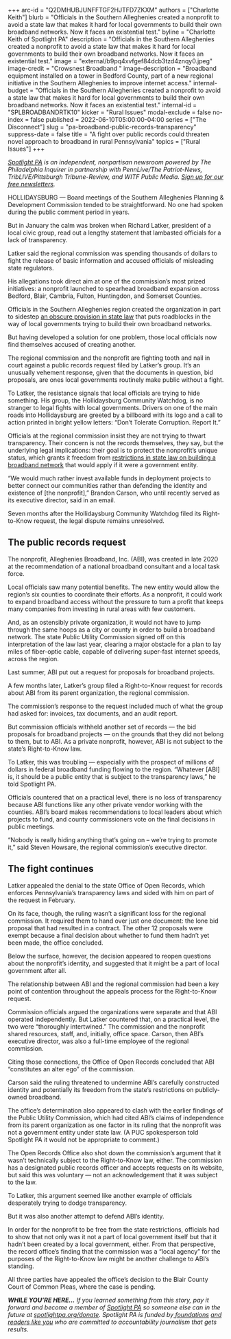 +++
arc-id = "Q2DMHUBJUNFFTGF2HJTFD7ZKXM"
authors = ["Charlotte Keith"]
blurb = "Officials in the Southern Alleghenies created a nonprofit to avoid a state law that makes it hard for local governments to build their own broadband networks. Now it faces an existential test."
byline = "Charlotte Keith of Spotlight PA"
description = "Officials in the Southern Alleghenies created a nonprofit to avoid a state law that makes it hard for local governments to build their own broadband networks. Now it faces an existential test."
image = "external/b9pq4xvfgef84dcb3tzd4znqy0.jpeg"
image-credit = "Crowsnest Broadband "
image-description = "Broadband equipment installed on a tower in Bedford County, part of a new regional initiative in the Southern Alleghenies to improve internet access."
internal-budget = "Officials in the Southern Alleghenies created a nonprofit to avoid a state law that makes it hard for local governments to build their own broadband networks. Now it faces an existential test."
internal-id = "SPLBROADBANDRTK10"
kicker = "Rural Issues"
modal-exclude = false
no-index = false
published = 2022-06-10T05:00:00-04:00
series = ["The Disconnect"]
slug = "pa-broadband-public-records-transparency"
suppress-date = false
title = "A fight over public records could threaten novel approach to broadband in rural Pennsylvania"
topics = ["Rural Issues"]
+++

<a href="https://www.spotlightpa.org/"><i>Spotlight PA</i></a><i> is an independent, nonpartisan newsroom powered by The Philadelphia Inquirer in partnership with PennLive/The Patriot-News, TribLIVE/Pittsburgh Tribune-Review, and WITF Public Media. </i><a href="https://www.spotlightpa.org/newsletters"><i>Sign up for our free newsletters</i></a><i>.</i>

HOLLIDAYSBURG — Board meetings of the Southern Alleghenies Planning &amp; Development Commission tended to be straightforward. No one had spoken during the public comment period in years.

But in January the calm was broken when Richard Latker, president of a local civic group, read out a lengthy statement that lambasted officials for a lack of transparency.

Latker said the regional commission was spending thousands of dollars to fight the release of basic information and accused officials of misleading state regulators.

<script src="https://www.spotlightpa.org/embed.js" async></script><div data-spl-embed-version="1" data-spl-src="https://www.spotlightpa.org/embeds/newsletter/"></div>

His allegations took direct aim at one of the commission’s most prized initiatives: a nonprofit launched to spearhead broadband expansion across Bedford, Blair, Cambria, Fulton, Huntingdon, and Somerset Counties.

Officials in the Southern Alleghenies region created the organization in part to sidestep <a href="https://www.spotlightpa.org/news/2022/06/pennsylvania-broadband-internet-rural-expansion/" target="_blank">an obscure provision in state law</a> that puts roadblocks in the way of local governments trying to build their own broadband networks.

But having developed a solution for one problem, those local officials now find themselves accused of creating another.

The regional commission and the nonprofit are fighting tooth and nail in court against a public records request filed by Latker’s group. It’s an unusually vehement response, given that the documents in question, bid proposals, are ones local governments routinely make public without a fight.

To Latker, the resistance signals that local officials are trying to hide something. His group, the Hollidaysburg Community Watchdog, is no stranger to legal fights with local governments. Drivers on one of the main roads into Hollidaysburg are greeted by a billboard with its logo and a call to action printed in bright yellow letters: “Don’t Tolerate Corruption. Report It.”

Officials at the regional commission insist they are not trying to thwart transparency. Their concern is not the records themselves, they say, but the underlying legal implications: their goal is to protect the nonprofit’s unique status, which grants it freedom from <a href="https://www.spotlightpa.org/news/2022/06/pennsylvania-broadband-internet-rural-expansion/">restrictions in state law on building a broadband network</a> that would apply if it were a government entity.

“We would much rather invest available funds in deployment projects to better connect our communities rather than defending the identity and existence of [the nonprofit],” Brandon Carson, who until recently served as its executive director, said in an email. 

Seven months after the Hollidaysburg Community Watchdog filed its Right-to-Know request, the legal dispute remains unresolved.

## The public records request

The nonprofit, Alleghenies Broadband, Inc. (ABI), was created in late 2020 at the recommendation of a national broadband consultant and a local task force.

Local officials saw many potential benefits. The new entity would allow the region’s six counties to coordinate their efforts. As a nonprofit, it could work to expand broadband access without the pressure to turn a profit that keeps many companies from investing in rural areas with few customers.

And, as an ostensibly private organization, it would not have to jump through the same hoops as a city or county in order to build a broadband network. The state Public Utility Commission signed off on this interpretation of the law last year, clearing a major obstacle for a plan to lay miles of fiber-optic cable, capable of delivering super-fast internet speeds, across the region.

Last summer, ABI put out a request for proposals for broadband projects.

A few months later, Latker’s group filed a Right-to-Know request for records about ABI from its parent organization, the regional commission.

The commission’s response to the request included much of what the group had asked for: invoices, tax documents, and an audit report.

But commission officials withheld another set of records — the bid proposals for broadband projects — on the grounds that they did not belong to them, but to ABI. As a private nonprofit, however, ABI is not subject to the state’s Right-to-Know law.

To Latker, this was troubling — especially with the prospect of millions of dollars in federal broadband funding flowing to the region. “Whatever [ABI] is, it should be a public entity that is subject to the transparency laws,” he told Spotlight PA.

Officials countered that on a practical level, there is no loss of transparency because ABI functions like any other private vendor working with the counties. ABI’s board makes recommendations to local leaders about which projects to fund, and county commissioners vote on the final decisions in public meetings.

“Nobody is really hiding anything that’s going on – we’re trying to promote it,” said Steven Howsare, the regional commission’s executive director.

## The fight continues

Latker appealed the denial to the state Office of Open Records, which enforces Pennsylvania’s transparency laws and sided with him on part of the request in February.

On its face, though, the ruling wasn’t a significant loss for the regional commission. It required them to hand over just one document: the lone bid proposal that had resulted in a contract. The other 12 proposals were exempt because a final decision about whether to fund them hadn’t yet been made, the office concluded.

Below the surface, however, the decision appeared to reopen questions about the nonprofit’s identity, and suggested that it might be a part of local government after all.

The relationship between ABI and the regional commission had been a key point of contention throughout the appeals process for the Right-to-Know request.

Commission officials argued the organizations were separate and that ABI operated independently. But Latker countered that, on a practical level, the two were “thoroughly intertwined.” The commission and the nonprofit shared resources, staff, and, initially, office space. Carson, then ABI’s executive director, was also a full-time employee of the regional commission.

Citing those connections, the Office of Open Records concluded that ABI “constitutes an alter ego” of the commission.

<script src="https://www.spotlightpa.org/embed.js" async></script><div data-spl-embed-version="1" data-spl-src="https://www.spotlightpa.org/embeds/donate/"></div>

Carson said the ruling threatened to undermine ABI’s carefully constructed identity and potentially its freedom from the state’s restrictions on publicly-owned broadband.

The office’s determination also appeared to clash with the earlier findings of the Public Utility Commission, which had cited ABI’s claims of independence from its parent organization as one factor in its ruling that the nonprofit was not a government entity under state law. (A PUC spokesperson told Spotlight PA it would not be appropriate to comment.)

The Open Records Office also shot down the commission’s argument that it wasn’t technically subject to the Right-to-Know law, either. The commission has a designated public records officer and accepts requests on its website, but said this was voluntary — not an acknowledgement that it was subject to the law.

To Latker, this argument seemed like another example of officials desperately trying to dodge transparency.

But it was also another attempt to defend ABI’s identity.

In order for the nonprofit to be free from the state restrictions, officials had to show that not only was it not a part of local government itself but that it hadn’t been created by a local government, either. From that perspective, the record office’s finding that the commission was a “local agency” for the purposes of the Right-to-Know law might be another challenge to ABI’s standing.

All three parties have appealed the office’s decision to the Blair County Court of Common Pleas, where the case is pending.

<i><b>WHILE YOU’RE HERE...</b></i><i> If you learned something from this story, pay it forward and become a member of </i><a href="https://www.spotlightpa.org/"><i>Spotlight PA</i></a><i> so someone else can in the future at </i><a href="https://www.spotlightpa.org/donate"><i>spotlightpa.org/donate</i></a><i>. Spotlight PA is funded by</i><a href="https://www.spotlightpa.org/support"><i> foundations</i></a><i> </i><a href="https://www.spotlightpa.org/support"><i>and readers like you</i></a><i> who are committed to accountability journalism that gets results.</i>
